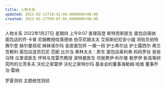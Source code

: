 ```yaml
---
title: 人物关系
updated: 2022-02-11T18:41:09.0000000+08:00
created: 2022-01-27T09:07:04.0000000+08:00
---
```


人物关系
2022年1月27日 星期四
上午9:07
查理高登
斯特劳斯医生
面包店唐纳
面包店的乔·卡普
尼姆教授哈落德纳
伯莎尼姆太太
艾丽斯纪尼安小姐
测验员伯特赛尔登
赫尔曼叔叔
妹妹诺尔玛
金皮面包师 一瘸一拐
护士希尔达
护士露西尔
弗兰克赖利
面包店送货厄尼
范妮·比尔当
弗林太太：房东
面包店奥利弗
妈妈罗丝
爸爸马特
瓜里诺医生
怀特与克雷杰教授
波特曼医生
邻居费伊·利尔曼
勒罗伊
新高等研究所的兰茨多夫
沃伦之家雷伊
沃伦之家特尔玛
基金会的董事海勒姆·哈维
董事乔治·雷纳

罗夏测验
主题统觉测验

